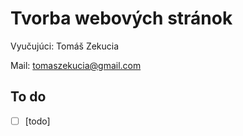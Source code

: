 # Tvorba webových stránok

Vyučujúci: Tomáš Zekucia

Mail: tomaszekucia@gmail.com

## To do

- [ ] [todo]